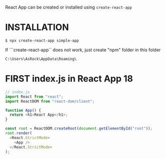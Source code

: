 React App can be created or installed using ```create-react-app```


# INSTALLATION
```
$ npx create-react-app simple-app
```

If ```create-react-app`` does not work, just create "npm" folder in this folder

```
C:\Users\AsRock\AppData\Roaming\
```

# FIRST index.js in React App 18
```js
// index.js
import React from "react";
import ReactDOM from "react-dom/client";

function App() {
  return <h1>React App</h1>;
}

const root = ReactDOM.createRoot(document.getElementById("root"));
root.render(
  <React.StrictMode>
    <App />
  </React.StrictMode>
);
```
